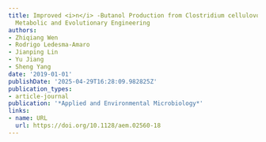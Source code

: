 ```yaml
---
title: Improved <i>n</i> -Butanol Production from Clostridium cellulovorans by Integrated
  Metabolic and Evolutionary Engineering
authors:
- Zhiqiang Wen
- Rodrigo Ledesma‐Amaro
- Jianping Lin
- Yu Jiang
- Sheng Yang
date: '2019-01-01'
publishDate: '2025-04-29T16:28:09.982825Z'
publication_types:
- article-journal
publication: '*Applied and Environmental Microbiology*'
links:
- name: URL
  url: https://doi.org/10.1128/aem.02560-18
---
```

